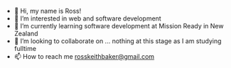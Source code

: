 - 👋 Hi, my name is Ross!
- 👀 I’m interested in web and software development
- 🌱 I’m currently learning software development at Mission Ready in New Zealand
- 💞️ I’m looking to collaborate on ... nothing at this stage as I am studying fulltime
- 📫 How to reach me rosskeithbaker@gmail.com

<!---
Tidykiwi/Tidykiwi is a ✨ special ✨ repository because its `README.md` (this file) appears on your GitHub profile.
You can click the Preview link to take a look at your changes.
--->

